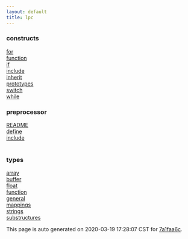 ```yaml
---
layout: default
title: lpc
---
```



### constructs

<div class='container'>
<div class='row'>
<div class='col-sm-3'>
<div><a href='constructs/for.html'>for</a></div>
</div>
<div class='col-sm-3'>
<div><a href='constructs/function.html'>function</a></div>
</div>
<div class='col-sm-3'>
<div><a href='constructs/if.html'>if</a></div>
</div>
<div class='col-sm-3'>
<div><a href='constructs/include.html'>include</a></div>
</div>
</div>
<div class='row'>
<div class='col-sm-3'>
<div><a href='constructs/inherit.html'>inherit</a></div>
</div>
<div class='col-sm-3'>
<div><a href='constructs/prototypes.html'>prototypes</a></div>
</div>
<div class='col-sm-3'>
<div><a href='constructs/switch.html'>switch</a></div>
</div>
<div class='col-sm-3'>
<div><a href='constructs/while.html'>while</a></div>
</div>
</div>
</div>

### preprocessor

<div class='container'>
<div class='row'>
<div class='col-sm-3'>
<div><a href='preprocessor/README.html'>README</a></div>
</div>
<div class='col-sm-3'>
<div><a href='preprocessor/define.html'>define</a></div>
</div>
<div class='col-sm-3'>
<div><a href='preprocessor/include.html'>include</a></div>
</div>
<div>&nbsp;</div>
</div>
</div>

### types

<div class='container'>
<div class='row'>
<div class='col-sm-3'>
<div><a href='types/array.html'>array</a></div>
</div>
<div class='col-sm-3'>
<div><a href='types/buffer.html'>buffer</a></div>
</div>
<div class='col-sm-3'>
<div><a href='types/float.html'>float</a></div>
</div>
<div class='col-sm-3'>
<div><a href='types/function.html'>function</a></div>
</div>
</div>
<div class='row'>
<div class='col-sm-3'>
<div><a href='types/general.html'>general</a></div>
</div>
<div class='col-sm-3'>
<div><a href='types/mappings.html'>mappings</a></div>
</div>
<div class='col-sm-3'>
<div><a href='types/strings.html'>strings</a></div>
</div>
<div class='col-sm-3'>
<div><a href='types/substructures.html'>substructures</a></div>
</div>
</div>
</div>



This page is auto generated on 2020-03-19 17:28:07 CST for [7a1faa6c](https://github.com/fluffos/fluffos/tree/7a1faa6c).


